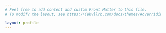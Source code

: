 ```yaml
---
# Feel free to add content and custom Front Matter to this file.
# To modify the layout, see https://jekyllrb.com/docs/themes/#overriding-theme-defaults

layout: profile
---
```


